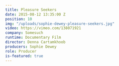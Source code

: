 ```yaml
---
title: Pleasure Seekers
date: 2015-08-12 13:35:00 Z
position: 10
img: "/uploads/sophie-dewey-pleasure-seekers.jpg"
video: https://vimeo.com/138071921
company: Somesuch
runtime: Documentary Film
director: Denna Cartamkhoob
producers: Sophie Dewey
role: Producer
is-featured: true
---
```


